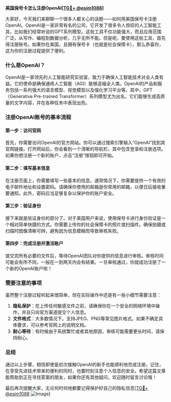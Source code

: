 **美国保号卡怎么注册OpenAI[[TG💪+ @esim1088](https://t.me/s/esim1088)]**

大家好，今天我们来聊聊一个很多人都关心的话题——如何用美国保号卡注册OpenAI。OpenAI是一家非常有名的公司，它开发了很多令人惊叹的人工智能工具，比如我们经常听说的GPT系列模型。这些工具不仅功能强大，而且应用范围广泛，从写作、编程到数据分析，几乎无所不能。但是呢，要使用这些工具，首先得注册账号。如果你在美国，且拥有保号卡（也就是社会保障卡），那么恭喜你，这为你的注册过程提供了便利。

### 什么是OpenAI？

OpenAI是一家领先的人工智能研究实验室，致力于确保人工智能技术对全人类有益。它的使命是确保通用人工智能（AGI）能够造福全人类。OpenAI的产品和服务包括一系列强大的语言模型、视觉模型以及强化学习平台等。其中，GPT（Generative Pre-trained Transformer）系列模型尤为出名，它们能够生成高质量的文字内容，并在各种任务中表现出色。

### 注册OpenAI账号的基本流程

#### 第一步：访问官网

首先，你需要访问OpenAI的官方网站。你可以通过搜索引擎输入“OpenAI”找到其官网链接。打开网站后，你会看到一个清晰的导航栏，其中包含登录和注册选项。如果你想注册一个新的账户，点击“注册”按钮即可开始。

#### 第二步：填写基本信息

在注册页面上，你需要填写一些基本的信息。通常情况下，你需要提供一个有效的电子邮件地址和设置密码。请确保你使用的邮箱是你常用的邮箱，以便日后接收重要通知。此外，密码应当足够复杂以保护你的账户安全。

#### 第三步：验证身份

接下来就是验证身份的部分了。对于美国用户来说，使用保号卡进行身份验证是一个相对简单快捷的方式。你需要上传你的社会保障卡的照片或扫描件。确保拍摄或扫描时图像清晰可辨，避免因为信息模糊而导致审核失败。

#### 第四步：完成注册并激活账户

提交完所有必要的文件后，等待OpenAI团队对你提供的信息进行审核。审核时间可能会有所不同，一般在一到两天内会有结果。一旦审核通过，你就成功注册了一个新的OpenAI账户啦！

### 需要注意的事项

虽然整个注册过程听起来很简单，但在实际操作中还是有一些小细节需要注意：

1. **隐私保护**：在上传任何敏感文件之前，请确保你在一个安全的网络环境中操作，并且只向官方渠道提交个人信息。
2. **文件格式**：大多数情况下，支持JPEG、PNG等常见图片格式。如果不确定具体要求，可以参考官网上的说明文档。
3. **耐心等待**：有时候由于系统繁忙或者其他原因，审核可能需要更长时间，请保持耐心。

### 总结

通过以上步骤，相信即使是初次接触OpenAI的新手也能顺利地完成注册。记住，在享受先进技术带来的便利的同时，也要时刻注意个人信息的安全。希望这篇文章能帮助到正在寻找答案的朋友，如果你还有其他疑问，欢迎随时留言讨论哦！

最后再次提醒大家，无论何时何地都要记得保护好自己的隐私信息[[TG💪+ @esim1088](https://t.me/s/esim1088) ![Image](https://i.postimg.cc/4NQfJmqS/Snipaste-2025-05-13-00-14-12.png)]